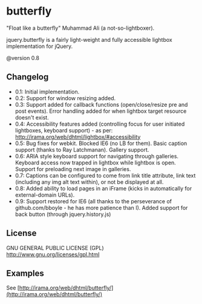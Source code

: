 butterfly
=========

"Float like a butterfly"
	Muhammad Ali (a not-so-lightboxer).

jquery.butterfly is a fairly light-weight and fully accessible lightbox implementation for jQuery.

@version 0.8

Changelog
---------
* 0.1: Initial implementation.
* 0.2: Support for window resizing added.
* 0.3: Support added for callback functions (open/close/resize pre and post events). Error handling added for when lightbox target resource doesn't exist.
* 0.4: Accessibility features added (controlling focus for user initiated lightboxes, keyboard support) - as per: http://irama.org/web/dhtml/lightbox/#accessibility
* 0.5: Bug fixes for webkit. Blocked IE6 (no LB for them). Basic caption support (thanks to Ray Latchmanan). Gallery support.
* 0.6: ARIA style keyboard support for navigating through galleries. Keyboard access now trapped in lightbox while lightbox is open. Support for preloading next image in galleries.
* 0.7: Captions can be configured to come from link title attribute, link text (including any img alt text within), or not be displayed at all.
* 0.8: Added ability to load pages in an iFrame (kicks in automatically for external-domain URLs).
* 0.9: Support restored for IE6 (all thanks to the perseverance of github.com/bboyle - he has more patience than I). Added support for back button (through jquery.history.js)

License
-------

GNU GENERAL PUBLIC LICENSE (GPL) <http://www.gnu.org/licenses/gpl.html>


Examples
--------

See [http://irama.org/web/dhtml/butterfly/](http://irama.org/web/dhtml/butterfly/)